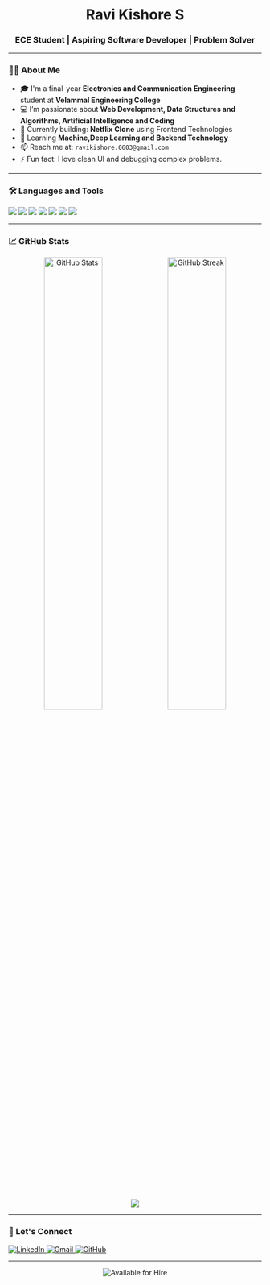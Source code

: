 <h1 align="center">Ravi Kishore S</h1>
<h3 align="center">ECE Student | Aspiring Software Developer | Problem Solver</h3>

---

### 👨‍💻 About Me

- 🎓 I'm a final-year **Electronics and Communication Engineering** student at **Velammal Engineering College**
- 💻 I’m passionate about **Web Development, Data Structures and Algorithms, Artificial Intelligence and Coding**
- 🔭 Currently building: **Netflix Clone** using Frontend Technologies  
- 🌱 Learning **Machine,Deep Learning and Backend Technology**
- 📫 Reach me at: `ravikishore.0603@gmail.com`
- ⚡ Fun fact: I love clean UI and debugging complex problems.

---

### 🛠️ Languages and Tools

<p>
  <img src="https://img.shields.io/badge/C++-00599C?style=flat&logo=cplusplus&logoColor=white" />
  <img src="https://img.shields.io/badge/C-276DC3?style=flat&logo=c&logoColor=white" />
  <img src="https://img.shields.io/badge/HTML5-E34F26?style=flat&logo=html5&logoColor=white" />
  <img src="https://img.shields.io/badge/CSS3-1572B6?style=flat&logo=css3&logoColor=white" />
  <img src="https://img.shields.io/badge/JavaScript-F7DF1E?style=flat&logo=javascript&logoColor=black" />
  <img src="https://img.shields.io/badge/Git-F05032?style=flat&logo=git&logoColor=white" />
  <img src="https://img.shields.io/badge/GitHub-181717?style=flat&logo=github&logoColor=white" />
</p>

---

### 📈 GitHub Stats

<p align="center">
  <img src="https://github-readme-stats.vercel.app/api?username=Ravikishore2005&show_icons=true&theme=react&hide_border=true&border_radius=10" width="48%" alt="GitHub Stats" />
  <img src="https://github-readme-streak-stats.herokuapp.com/?user=Ravikishore2005&theme=react&hide_border=true&border_radius=10" width="48%" alt="GitHub Streak" />
  <img src="https://github-readme-streak-stats.herokuapp.com/?user=Ravikishore2005&theme=react&hide_border=true&border_radius=10&v=1" />

</p>

---

### 🔗 Let's Connect

<p align="left">
  <a href="https://www.linkedin.com/in/ravikishore-s-6989612b7/" target="_blank">
    <img src="https://img.shields.io/badge/LinkedIn-%230077B5.svg?&style=for-the-badge&logo=linkedin&logoColor=white" alt="LinkedIn" />
  </a>
  <a href="mailto:ravikishore.0603@gmail.com" target="_blank">
    <img src="https://img.shields.io/badge/Gmail-%23D14836.svg?&style=for-the-badge&logo=gmail&logoColor=white" alt="Gmail" />
  </a>
  <a href="https://github.com/Ravikishore2005" target="_blank">
    <img src="https://img.shields.io/badge/GitHub-%2312100E.svg?&style=for-the-badge&logo=github&logoColor=white" alt="GitHub" />
  </a>
</p>

---

<p align="center">
  <img src="https://img.shields.io/badge/Available%20for%20Hire-%2300C853.svg?&style=for-the-badge&logo=freelancer&logoColor=white" alt="Available for Hire" />
</p>
